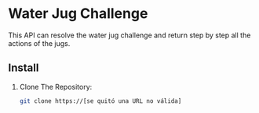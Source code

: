 # Water Jug Challenge

This API can resolve the water jug challenge and return step by step all the actions of the jugs.

## Install
1. Clone The Repository:
   ```bash
   git clone https://[se quitó una URL no válida]